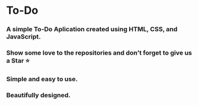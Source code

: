 # To-Do
### A simple To-Do Aplication created using HTML, CSS, and JavaScript.
###  Show some love to the repositories and don't forget to give us a Star &#11088;
### Simple and easy to use.
### Beautifully designed.
